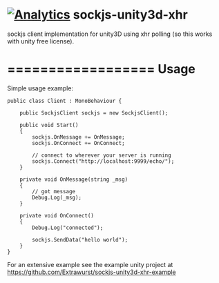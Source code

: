 [![Analytics](https://ga-beacon.appspot.com/UA-49903757-1/sockjs-unity3d-xhr/readme)](https://github.com/Extrawurst/sockjs-unity3d-xhr)
sockjs-unity3d-xhr
==================

sockjs client implementation for unity3D using xhr polling (so this works with unity free license).

==================
Usage
==================

Simple usage example:

```
public class Client : MonoBehaviour {

	public SockjsClient sockjs = new SockjsClient();
	
	public void Start()
	{
		sockjs.OnMessage += OnMessage;
		sockjs.OnConnect += OnConnect;
		
		// connect to wherever your server is running
		sockjs.Connect("http://localhost:9999/echo/");
	}

	private void OnMessage(string _msg)
	{
		// got message
		Debug.Log(_msg);
	}

	private void OnConnect()
	{
		Debug.Log("connected");
		
		sockjs.SendData("hello world");
	}
}
```

For an extensive example see the example unity project at https://github.com/Extrawurst/sockjs-unity3d-xhr-example
